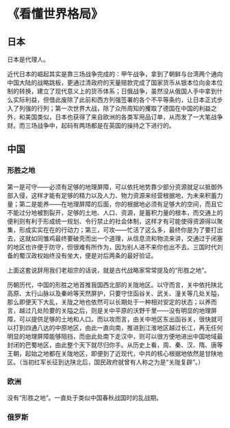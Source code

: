 # 《看懂世界格局》
## 日本
日本是代理人。

近代日本的崛起其实是靠三场战争完成的：甲午战争，拿到了朝鲜与台湾两个通向中国大陆的战略跳板，更通过清政府的天量赔款完成了国家货币从银本位向金本位制的转换，建立了现代意义上的货币体系；日俄战争，虽然没从俄国人手中拿到什么实际利益，但借此废除了此前和西方列强签署的各个不平等条约，让日本正式步入了列强的行列；第一次世界大战，除了众所周知的攫取了德国在中国的利益之外，和美国类似，日本也获得了来自欧洲的各类军用品订单，从而发了一大笔战争财。而三场战争中，起码有两场都是在英国的操持之下进行的。

## 中国
### 形胜之地
第一是可守——必须有足够的地理屏障，可以依托地势靠少部分资源就足以抵御外部入侵，这样才能有足够的精力以及人力、物力资源来经营根据地，为未来积蓄力量；第二是能养——在地理屏障的后面，你的根据地必须有足够大的空间，而且它不能过分地被割裂开，足够的土地、人口、资源，是蓄积力量的根本，而交通上的便利则有利于形成统一规划、令行禁止的社会体制，这样才有可能使得资源得以聚集，形成实实在在的行动力；第三，可攻——忙活了这么多，最终你是为了要打出去，这就如同雏鸡最终要破壳而出一个道理，从信息流和物流来讲，交通过于闭塞的地区也许便于防守，但很难有所作为，因为别人进不来你也出不去。三国时代刘备的蜀汉政权始终没有坐大，便是对后两条的最好验证。

上面这套说辞用我们老祖宗的话说，就是古代战略家常常提及的“形胜之地”。

历朝历代，中国的形胜之地首推我国西北部的关陇地区。以守而言，关中依托陕北高原、太行山脉以及秦岭等天然屏护，只要守住函谷关、武关、潼关等几处关隘，那么即便天下大乱，关陇之地也依然可以长期处于一种相对安定的状态；以养而言，越过几处险要的关隘之后，则是关中平原的沃野千里——没有明显的地理屏障，可以提供足够的土地和人口。而以攻而言，由关中地区东出函谷关，很快就可以打到四通八达的中原地区，由此一直向南，推进到江淮地区越过长江，再无任何明显的地理屏障能够阻挡，而由此处南下走汉中，则可以很方便地进出中国地域最封闭的巴蜀地区，由此整个天下就尽归你手。从历史上看，周、秦、汉、隋、唐等王朝，起始之地都在关陇地区，即便到了近现代，中共的核心根据地依然是甘陕地区。（当初红军长征到达陕北后，国民政府就曾有人称之为是“关陇复辟”。）

### 欧洲

没有“形胜之地”。一直处于类似中国春秋战国时的乱战期。

### 俄罗斯